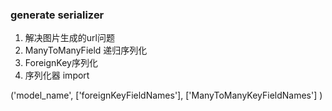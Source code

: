 
### generate serializer

1. 解决图片生成的url问题
2. ManyToManyField 递归序列化
3. ForeignKey序列化
4. 序列化器 import 


('model_name', ['foreignKeyFieldNames'], ['ManyToManyKeyFieldNames'] )
